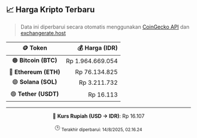 

<!-- HARGA_KRIPTO -->
## 📈 Harga Kripto Terbaru

> Data ini diperbarui secara otomatis menggunakan [CoinGecko API](https://www.coingecko.com/) dan [exchangerate.host](https://exchangerate.host/)

<div align="center">

| 🪙 Token | 💰 Harga (IDR) |
|:------:|---------------:|
| 🟠 **Bitcoin (BTC)**   | Rp 1.964.669.054 |
| 🔵 **Ethereum (ETH)**  | Rp 76.134.825 |
| 🟣 **Solana (SOL)**    | Rp 3.211.732 |
| 🟢 **Tether (USDT)**   | Rp 16.113 |

---

💱 **Kurs Rupiah (USD → IDR)**: Rp 16.107

🕒 <sub>Terakhir diperbarui: 14/8/2025, 02.16.24</sub>

</div>
<!-- /HARGA_KRIPTO -->